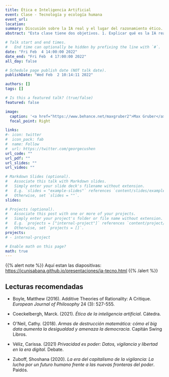 ```yaml
---
title: Ética e Inteligencia Artificial
event: Clase - Tecnología y ecología humana
event_url: 
location: 
summary: Discusión sobre la IA real y el lugar del razonamiento ético.
abstract: "Esta clase tiene dos objetivos. 1. Explicar qué es la IA real para distinguirla de los casos de ciencia ficción. 2) Enseñar algunos de los retos éticos específicos de la IA real a través de casos concretos. Esto se logrará por medio de una discusión de las posibles formas de entender los proyectos de IA y del reto específico que presentan los sesgos en IA."

# Talk start and end times.
#   End time can optionally be hidden by prefixing the line with `#`.
date: "Fri Feb  4 14:00:00 2022"
date_end: "Fri Feb  4 17:00:00 2022"
all_day: false

# Schedule page publish date (NOT talk date).
publishDate: "Wed Feb  2 10:14:11 2022"

authors: []
tags: []

# Is this a featured talk? (true/false)
featured: false

image:
  caption: '<a href="https://www.behance.net/maxgruber2">Max Gruber</a> / <a href="https://www.betterimagesofai.org">Better Images of AI</a> / Banana / Plant / Flask / <a href="https://creativecommons.org/licenses/by/4.0/">Licenced by CC-BY 4.0</a>'
  focal_point: Right

links:
#- icon: twitter
#  icon_pack: fab
#  name: Follow
#  url: https://twitter.com/georgecushen
url_code: ""
url_pdf: ""
url_slides: ""
url_video: ""

# Markdown Slides (optional).
#   Associate this talk with Markdown slides.
#   Simply enter your slide deck's filename without extension.
#   E.g. `slides = "example-slides"` references `content/slides/example-slides.md`.
#   Otherwise, set `slides = ""`.
slides: 

# Projects (optional).
#   Associate this post with one or more of your projects.
#   Simply enter your project's folder or file name without extension.
#   E.g. `projects = ["internal-project"]` references `content/project/deep-learning/index.md`.
#   Otherwise, set `projects = []`.
projects:
# - internal-project

# Enable math on this page?
math: true
---
```


{{% alert note %}}
Aquí estan las diapositivas: https://jcunisabana.github.io/presentaciones/ia-tecno.html
{{% /alert %}}

## Lecturas recomendadas
- Boyle, Matthew (2016). Additive Theories of Rationality: A Critique. *European Journal of Philosophy* 24 (3): 527-555.

- Coeckelbergh, Marck. (2021). *Ética de la inteligencia artificial*. Cátedra.

- O'Neil, Cathy. (2018). *Armas de destrucción matemática: cómo el big data aumenta la desigualdad y amenaza la democracia*. Capitán Swing Libros.

- Véliz, Carissa. (2021) *Privacidad es poder: Datos, vigilancia y libertad en la era digital*. Debate.

- Zuboff, Shoshana (2020). *La era del capitalismo de la vigilancia: La lucha por un futuro humano frente a las nuevas fronteras del poder*. Paidós. 